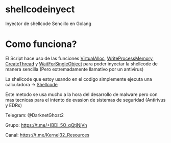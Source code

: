 # shellcodeinyect
Inyector de shellcode Sencillo en Golang

# Como funciona?
El Script hace uso de las funciones [VirtualAlloc](https://learn.microsoft.com/es-es/windows/win32/api/memoryapi/nf-memoryapi-virtualalloc), [WriteProcessMemory](https://learn.microsoft.com/en-us/windows/win32/api/memoryapi/nf-memoryapi-writeprocessmemory), [CreateThread](https://learn.microsoft.com/es-es/windows/win32/api/processthreadsapi/nf-processthreadsapi-createthread) y [WaitForSingleObject](https://learn.microsoft.com/en-us/windows/win32/api/synchapi/nf-synchapi-waitforsingleobject) para poder inyectar la shellcode de manera sencilla (Pero extremadamente llamativo por un antivirus)

La shellcode que estoy usando en el codigo simplemente ejecuta una calculadora -> [Shellcode](https://github.com/C-Sto/BananaPhone/blob/master/example/calcshellcode/main.go)

Este metodo se usa mucho a la hora del desarrollo de malware pero con mas tecnicas para el intento de evasion de sistemas de seguridad (Antirivus y EDRs)

Telegram: @DarknetGhost2

Grupo: https://t.me/+IBDl_5O_qQtjNjVh

Canal: https://t.me/Kernel32_Resources


